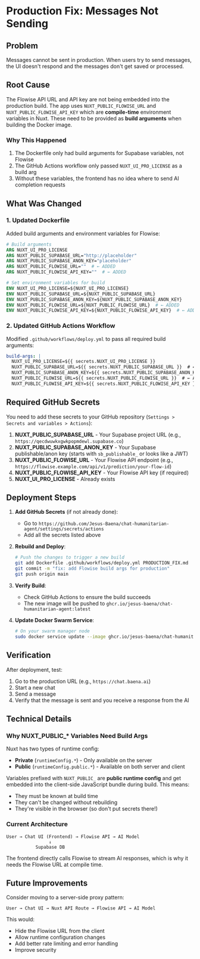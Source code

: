 # Production Fix: Messages Not Sending

## Problem
Messages cannot be sent in production. When users try to send messages, the UI doesn't respond and the messages don't get saved or processed.

## Root Cause
The Flowise API URL and API key are not being embedded into the production build. The app uses `NUXT_PUBLIC_FLOWISE_URL` and `NUXT_PUBLIC_FLOWISE_API_KEY` which are **compile-time** environment variables in Nuxt. These need to be provided as **build arguments** when building the Docker image.

### Why This Happened
1. The Dockerfile only had build arguments for Supabase variables, not Flowise
2. The GitHub Actions workflow only passed `NUXT_UI_PRO_LICENSE` as a build arg
3. Without these variables, the frontend has no idea where to send AI completion requests

## What Was Changed

### 1. Updated Dockerfile
Added build arguments and environment variables for Flowise:

```dockerfile
# Build arguments
ARG NUXT_UI_PRO_LICENSE
ARG NUXT_PUBLIC_SUPABASE_URL="http://placeholder"
ARG NUXT_PUBLIC_SUPABASE_ANON_KEY="placeholder"
ARG NUXT_PUBLIC_FLOWISE_URL=""  # ← ADDED
ARG NUXT_PUBLIC_FLOWISE_API_KEY=""  # ← ADDED

# Set environment variables for build
ENV NUXT_UI_PRO_LICENSE=${NUXT_UI_PRO_LICENSE}
ENV NUXT_PUBLIC_SUPABASE_URL=${NUXT_PUBLIC_SUPABASE_URL}
ENV NUXT_PUBLIC_SUPABASE_ANON_KEY=${NUXT_PUBLIC_SUPABASE_ANON_KEY}
ENV NUXT_PUBLIC_FLOWISE_URL=${NUXT_PUBLIC_FLOWISE_URL}  # ← ADDED
ENV NUXT_PUBLIC_FLOWISE_API_KEY=${NUXT_PUBLIC_FLOWISE_API_KEY}  # ← ADDED
```

### 2. Updated GitHub Actions Workflow
Modified `.github/workflows/deploy.yml` to pass all required build arguments:

```yaml
build-args: |
  NUXT_UI_PRO_LICENSE=${{ secrets.NUXT_UI_PRO_LICENSE }}
  NUXT_PUBLIC_SUPABASE_URL=${{ secrets.NUXT_PUBLIC_SUPABASE_URL }}  # ← ADDED
  NUXT_PUBLIC_SUPABASE_ANON_KEY=${{ secrets.NUXT_PUBLIC_SUPABASE_ANON_KEY }}  # ← ADDED
  NUXT_PUBLIC_FLOWISE_URL=${{ secrets.NUXT_PUBLIC_FLOWISE_URL }}  # ← ADDED
  NUXT_PUBLIC_FLOWISE_API_KEY=${{ secrets.NUXT_PUBLIC_FLOWISE_API_KEY }}  # ← ADDED
```

## Required GitHub Secrets

You need to add these secrets to your GitHub repository (`Settings > Secrets and variables > Actions`):

1. **NUXT_PUBLIC_SUPABASE_URL** - Your Supabase project URL (e.g., `https://qecdwuwkxgwkpopmdewl.supabase.co`)
2. **NUXT_PUBLIC_SUPABASE_ANON_KEY** - Your Supabase publishable/anon key (starts with `sb_publishable_` or looks like a JWT)
3. **NUXT_PUBLIC_FLOWISE_URL** - Your Flowise API endpoint (e.g., `https://flowise.example.com/api/v1/prediction/your-flow-id`)
4. **NUXT_PUBLIC_FLOWISE_API_KEY** - Your Flowise API key (if required)
5. **NUXT_UI_PRO_LICENSE** - Already exists

## Deployment Steps

1. **Add GitHub Secrets** (if not already done):
   - Go to `https://github.com/Jesus-Baena/chat-humanitarian-agent/settings/secrets/actions`
   - Add all the secrets listed above

2. **Rebuild and Deploy**:
   ```bash
   # Push the changes to trigger a new build
   git add Dockerfile .github/workflows/deploy.yml PRODUCTION_FIX.md
   git commit -m "fix: add Flowise build args for production"
   git push origin main
   ```

3. **Verify Build**:
   - Check GitHub Actions to ensure the build succeeds
   - The new image will be pushed to `ghcr.io/jesus-baena/chat-humanitarian-agent:latest`

4. **Update Docker Swarm Service**:
   ```bash
   # On your swarm manager node
   sudo docker service update --image ghcr.io/jesus-baena/chat-humanitarian-agent:latest --force web_chat
   ```

## Verification

After deployment, test:
1. Go to the production URL (e.g., `https://chat.baena.ai`)
2. Start a new chat
3. Send a message
4. Verify that the message is sent and you receive a response from the AI

## Technical Details

### Why NUXT_PUBLIC_* Variables Need Build Args

Nuxt has two types of runtime config:
- **Private** (`runtimeConfig.*`) - Only available on the server
- **Public** (`runtimeConfig.public.*`) - Available on both server and client

Variables prefixed with `NUXT_PUBLIC_` are **public runtime config** and get embedded into the client-side JavaScript bundle during build. This means:
- They must be known at build time
- They can't be changed without rebuilding
- They're visible in the browser (so don't put secrets there!)

### Current Architecture

```
User → Chat UI (Frontend) → Flowise API → AI Model
                ↓
           Supabase DB
```

The frontend directly calls Flowise to stream AI responses, which is why it needs the Flowise URL at compile time.

## Future Improvements

Consider moving to a server-side proxy pattern:
```
User → Chat UI → Nuxt API Route → Flowise API → AI Model
```

This would:
- Hide the Flowise URL from the client
- Allow runtime configuration changes
- Add better rate limiting and error handling
- Improve security
